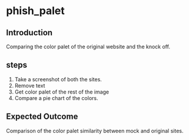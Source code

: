 # phish_palet
## Introduction
Comparing the color palet of the original website and the knock off. 
## steps
1. Take a screenshot of both the sites. 
2. Remove text 
3. Get color palet of the rest of the image 
4. Compare a pie chart of the colors. 
## Expected Outcome
Comparison of the color palet similarity between mock and original sites. 
